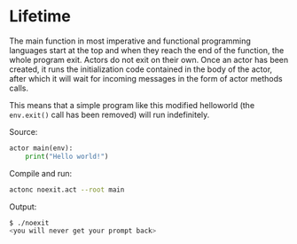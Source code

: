 # Lifetime

The main function in most imperative and functional programming languages start at the top and when they reach the end of the function, the whole program exit. Actors do not exit on their own. Once an actor has been created, it runs the initialization code contained in the body of the actor, after which it will wait for incoming messages in the form of actor methods calls.

This means that a simple program like this modified helloworld (the `env.exit()` call has been removed) will run indefinitely.

Source:
```python
actor main(env):
    print("Hello world!")
```

Compile and run:
```sh
actonc noexit.act --root main
```

Output:
```sh
$ ./noexit
<you will never get your prompt back>
```
